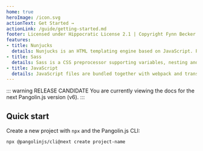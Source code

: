 ```yaml
---
home: true
heroImage: /icon.svg
actionText: Get Started →
actionLink: /guide/getting-started.md
footer: Licensed under Hippocratic License 2.1 | Copyright Fynn Becker
features:
- title: Nunjucks
  details: Nunjucks is an HTML templating engine based on JavaScript. Pangolin.js creates static HTML from Nunjucks files.
- title: Sass
  details: Sass is a CSS preprocessor supporting variables, nesting and mixins – among many other features.
- title: JavaScript
  details: JavaScript files are bundled together with webpack and transpiled with Babel and the env preset.
---
```


<!-- markdownlint-disable MD041 -->

::: warning RELEASE CANDIDATE
You are currently viewing the docs for the next Pangolin.js version (v6).
:::

## Quick start

Create a new project with `npx` and the Pangolin.js CLI:

```bash
npx @pangolinjs/cli@next create project-name
```
